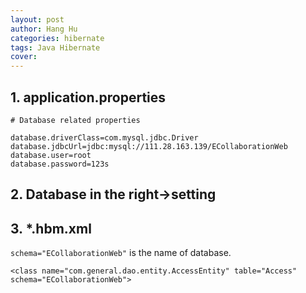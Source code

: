 ```yaml
---
layout: post
author: Hang Hu
categories: hibernate
tags: Java Hibernate 
cover: 
---
```


## 1. application.properties

```
# Database related properties

database.driverClass=com.mysql.jdbc.Driver
database.jdbcUrl=jdbc:mysql://111.28.163.139/ECollaborationWeb
database.user=root
database.password=123s
```

## 2. Database in the right->setting

## 3. *.hbm.xml

`schema="ECollaborationWeb"` is the name of database.

```
<class name="com.general.dao.entity.AccessEntity" table="Access" schema="ECollaborationWeb">
```
